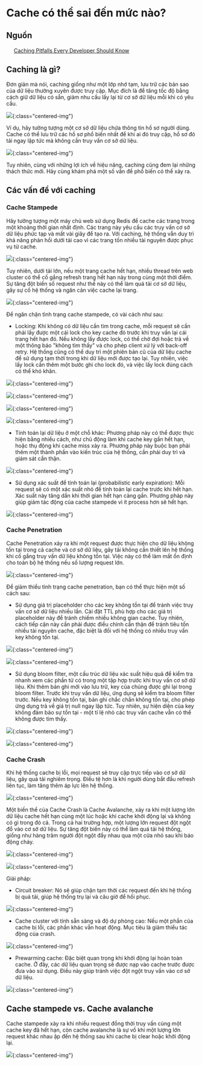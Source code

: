 # Cache có thể sai đến mức nào?

## Nguồn

<img src="../../assets/images/bytebytego.png" width="16" height="16"/> [Caching Pitfalls Every Developer Should Know](https://www.youtube.com/watch?v=wh98s0XhMmQ)

## Caching là gì?

Đơn giản mà nói, caching giống như một lớp nhớ tạm, lưu trữ các bản sao của dữ liệu thường xuyên được truy cập. Mục đích là để tăng tốc độ bằng cách giữ dữ liệu có sẵn, giảm nhu cầu lấy lại từ cơ sở dữ liệu mỗi khi có yêu cầu.

![](../assets/ByteByteGo/caching-pitfalls/figure1.png){:class="centered-img"}

Ví dụ, hãy tưởng tượng một cơ sở dữ liệu chứa thông tin hồ sơ người dùng. Cache có thể lưu trữ các hồ sơ phổ biến nhất để khi ai đó truy cập, hồ sơ đó tải ngay lập tức mà không cần truy vấn cơ sở dữ liệu.

![](../assets/ByteByteGo/caching-pitfalls/figure2.png){:class="centered-img"}

Tuy nhiên, cùng với những lợi ích về hiệu năng, caching cũng đem lại những thách thức mới. Hãy cùng khám phá một số vấn đề phổ biến có thể xảy ra.

## Các vấn đề với caching

### Cache Stampede

Hãy tưởng tượng một máy chủ web sử dụng Redis để cache các trang trong một khoảng thời gian nhất định. Các trang này yêu cầu các truy vấn cơ sở dữ liệu phức tạp và mất vài giây để tạo ra. Với caching, hệ thống vẫn duy trì khả năng phản hồi dưới tải cao vì các trang tốn nhiều tài nguyên được phục vụ từ cache. 

![](../assets/ByteByteGo/caching-pitfalls/figure3.png){:class="centered-img"}

Tuy nhiên, dưới tải lớn, nếu một trang cache hết hạn, nhiều thread trên web cluster có thể cố gắng refresh trang hết hạn này trong cùng một thời điểm. Sự tăng đột biến số request như thế này có thể làm quá tải cơ sở dữ liệu, gây sự cố hệ thống và ngăn cản việc cache lại trang.

![](../assets/ByteByteGo/caching-pitfalls/figure4.png){:class="centered-img"}

Để ngăn chặn tình trạng cache stampede, có vài cách như sau:

- Locking: Khi không có dữ liệu cần tìm trong cache, mỗi request sẽ cần phải lấy được một cái lock cho key cache đó trước khi truy vấn lại cái trang hết hạn đó. Nếu không lấy được lock, có thể chờ đợi hoặc trả về một thông báo "không tìm thấy" và cho phép client xử lý với back-off retry. Hệ thống cũng có thể duy trì một phiên bản cũ của dữ liệu cache để sử dụng tạm thời trong khi dữ liệu mới được tạo lại. Tuy nhiên, việc lấy lock cần thêm một bước ghi cho lock đó, và việc lấy lock đúng cách có thể khó khăn.

![](../assets/ByteByteGo/caching-pitfalls/figure5.png){:class="centered-img"}

![](../assets/ByteByteGo/caching-pitfalls/figure6.png){:class="centered-img"}

![](../assets/ByteByteGo/caching-pitfalls/figure7.png){:class="centered-img"}

![](../assets/ByteByteGo/caching-pitfalls/figure8.png){:class="centered-img"}

- Tính toán lại dữ liệu ở một chỗ khác: Phương pháp này có thể được thực hiện bằng nhiều cách, như chủ động làm khi cache key gần hết hạn, hoặc thụ động khi cache miss xảy ra. Phương pháp này buộc bạn phải thêm một thành phần vào kiến trúc của hệ thống, cần phải duy trì và giám sát cẩn thận.

![](../assets/ByteByteGo/caching-pitfalls/figure9.png){:class="centered-img"}

- Sử dụng xác suất để tính toán lại (probabilistic early expiration): Mỗi request sẽ có một xác suất nhỏ để tính toán lại cache trước khi hết hạn. Xác suất này tăng dần khi thời gian hết hạn càng gần. Phương pháp này giúp giảm tác động của cache stampede vì ít process hơn sẽ hết hạn.

![](../assets/ByteByteGo/caching-pitfalls/figure10.png){:class="centered-img"}

### Cache Penetration

Cache Penetration xảy ra khi một request được thực hiện cho dữ liệu không tồn tại trong cả cache và cơ sở dữ liệu, gây tải không cần thiết lên hệ thống khi cố gắng truy vấn dữ liệu không tồn tại. Việc này có thể làm mất ổn định cho toàn bộ hệ thống nếu số lượng request lớn. 

![](../assets/ByteByteGo/caching-pitfalls/figure11.png){:class="centered-img"}

Để giảm thiểu tình trạng cache penetration, bạn có thể thực hiện một số cách sau:

- Sử dụng giá trị placeholder cho các key không tồn tại để tránh việc truy vấn cơ sở dữ liệu nhiều lần. Cài đặt TTL phù hợp cho các giá trị placeholder này để tránh chiếm nhiều không gian cache. Tuy nhiên, cách tiếp cận này cần phải được điều chỉnh cẩn thận để tránh tiêu tốn nhiều tài nguyên cache, đặc biệt là đối với hệ thống có nhiều truy vấn key không tồn tại.

![](../assets/ByteByteGo/caching-pitfalls/figure12.png){:class="centered-img"}

![](../assets/ByteByteGo/caching-pitfalls/figure13.png){:class="centered-img"}

- Sử dụng bloom filter, một cấu trúc dữ liệu xác suất hiệu quả để kiểm tra nhanh xem các phần tử có trong một tập hợp trước khi truy vấn cơ sở dữ liệu. Khi thêm bản ghi mới vào lưu trữ, key của chúng được ghi lại trong bloom filter. Trước khi truy vấn dữ liệu, ứng dụng sẽ kiểm tra bloom filter trước. Nếu key không tồn tại, bản ghi chắc chắn không tồn tại, cho phép ứng dụng trả về giá trị null ngay lập tức. Tuy nhiên, sự hiện diện của key không đảm bảo sự tồn tại - một tỉ lệ nhỏ các truy vấn cache vẫn có thể không được tìm thấy.

![](../assets/ByteByteGo/caching-pitfalls/figure14.png){:class="centered-img"}

![](../assets/ByteByteGo/caching-pitfalls/figure15.png){:class="centered-img"}

### Cache Crash

Khi hệ thống cache bị lỗi, mọi request sẽ truy cập trực tiếp vào cơ sở dữ liệu, gây quá tải nghiêm trọng. Điều tệ hơn là khi người dùng bắt đầu refresh liên tục, làm tăng thêm áp lực lên hệ thống.

![](../assets/ByteByteGo/caching-pitfalls/figure16.png){:class="centered-img"}

Một biến thể của Cache Crash là Cache Avalanche, xảy ra khi một lượng lớn dữ liệu cache hết hạn cùng một lúc hoặc khi cache khởi động lại và không có gì trong đó cả. Trong cả hai trường hợp, một lượng lớn request đột ngột đổ vào cơ sở dữ liệu. Sự tăng đột biến này có thể làm quá tải hệ thống, giống như hàng trăm người đột ngột đẩy nhau qua một cửa nhỏ sau khi báo động cháy.

![](../assets/ByteByteGo/caching-pitfalls/figure17.png){:class="centered-img"}

![](../assets/ByteByteGo/caching-pitfalls/figure18.png){:class="centered-img"}

Giải pháp:

- Circuit breaker: Nó sẽ giúp chặn tạm thời các request đến khi hệ thống bị quá tải, giúp hệ thống trụ lại và câu giờ để hồi phục.

![](../assets/ByteByteGo/caching-pitfalls/figure19.png){:class="centered-img"}

- Cache cluster với tính sẵn sàng và độ dự phòng cao: Nếu một phần của cache bị lỗi, các phần khác vẫn hoạt động. Mục tiêu là giảm thiểu tác động của crash.

![](../assets/ByteByteGo/caching-pitfalls/figure20.png){:class="centered-img"}

- Prewarming cache: Đặc biệt quan trọng khi khởi động lại hoàn toàn cache. Ở đây, các dữ liệu quan trọng sẽ được nạp vào cache trước được đưa vào sử dụng. Điều này giúp tránh việc đột ngột truy vấn vào cơ sở dữ liệu.

![](../assets/ByteByteGo/caching-pitfalls/figure21.png){:class="centered-img"}

## Cache stampede vs. Cache avalanche

Cache stampede xảy ra khi nhiều request đồng thời truy vấn cùng một cache key đã hết hạn, còn cache avalanche là sự vố khi một lượng lớn request khác nhau ập đến hệ thống sau khi cache bị clear hoặc khởi động lại.

![](../assets/ByteByteGo/caching-pitfalls/figure22.png){:class="centered-img"}
